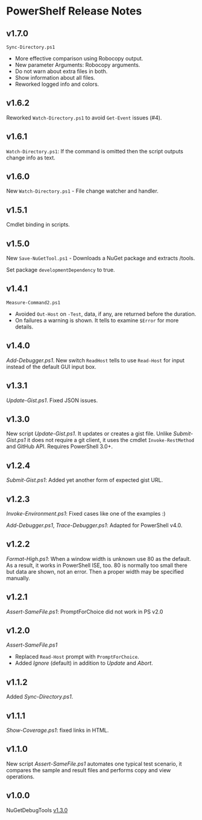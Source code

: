
# PowerShelf Release Notes

## v1.7.0

`Sync-Directory.ps1`

- More effective comparison using Robocopy output.
- New parameter Arguments: Robocopy arguments.
- Do not warn about extra files in both.
- Show information about all files.
- Reworked logged info and colors.

## v1.6.2

Reworked `Watch-Directory.ps1` to avoid `Get-Event` issues (#4).

## v1.6.1

`Watch-Directory.ps1`: If the command is omitted then the script outputs change
info as text.

## v1.6.0

New `Watch-Directory.ps1` - File change watcher and handler.

## v1.5.1

Cmdlet binding in scripts.

## v1.5.0

New `Save-NuGetTool.ps1` - Downloads a NuGet package and extracts /tools.

Set package `developmentDependency` to true.

## v1.4.1

`Measure-Command2.ps1`

- Avoided `Out-Host` on `-Test`, data, if any, are returned before the duration.
- On failures a warning is shown. It tells to examine `$Error` for more details.

## v1.4.0

*Add-Debugger.ps1*. New switch `ReadHost` tells to use `Read-Host` for input
instead of the default GUI input box.

## v1.3.1

*Update-Gist.ps1*. Fixed JSON issues.

## v1.3.0

New script *Update-Gist.ps1*. It updates or creates a gist file. Unlike
*Submit-Gist.ps1* it does not require a git client, it uses the cmdlet
`Invoke-RestMethod` and GitHub API. Requires PowerShell 3.0+.

## v1.2.4

*Submit-Gist.ps1*: Added yet another form of expected gist URL.

## v1.2.3

*Invoke-Environment.ps1*: Fixed cases like one of the examples :)

*Add-Debugger.ps1*, *Trace-Debugger.ps1*: Adapted for PowerShell v4.0.

## v1.2.2

*Format-High.ps1*: When a window width is unknown use 80 as the default. As a
result, it works in PowerShell ISE, too. 80 is normally too small there but
data are shown, not an error. Then a proper width may be specified manually.

## v1.2.1

*Assert-SameFile.ps1*: PromptForChoice did not work in PS v2.0

## v1.2.0

*Assert-SameFile.ps1*

- Replaced `Read-Host` prompt with `PromptForChoice`.
- Added *Ignore* (default) in addition to *Update* and *Abort*.

## v1.1.2

Added *Sync-Directory.ps1*.

## v1.1.1

*Show-Coverage.ps1*: fixed links in HTML.

## v1.1.0

New script *Assert-SameFile.ps1* automates one typical test scenario, it
compares the sample and result files and performs copy and view operations.

## v1.0.0

NuGetDebugTools [v1.3.0](https://github.com/nightroman/PowerShelf/blob/master/Pack/NuGetDebugTools/Release-Notes.md#v130)
